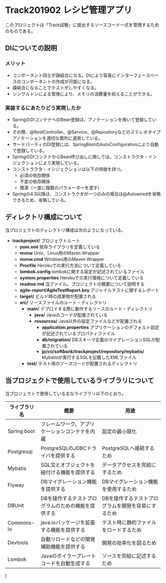 # Track201902 レシピ管理アプリ

このプロジェクトは「Track試験」に提出するソースコード一式を管理するためのものである。

## DIについての説明
### メリット
 * コンポーネント同士が疎結合になる。DIにより容易にインターフェースベースのコンポーネントの作成が可能になる。
 * 疎結合になることでテストがしやすくなる。
 * シングルトンによる管理により、メモリの消費量を抑えることができる。

### 実装するにあたりどう実現したか
* SpringのDIコンテナへのBean登録は、アノテーションを用いて登録している。
* その際、@RestController、@Service、@Repositoryなどのステレオタイプアノテーションを適切な箇所に適用している。
* サードパーティのDI登録には、SpringBootのAutoConfigurationにより自動で登録している。
* SpringのDIコンテナからBean呼び出しに関しては、コンストラクタ・インジェクションにより実現している。
* コンストラクタ・インジェクションは以下の特徴を持つ。
  * 必須の依存関係
  * 不変の依存関係
  * 簡潔（一度に複数のパラメーターを渡す）
* Springの4.3以降は、コンストラクタが一つのみの場合は@Autowiredを省略できるため、省略している。

## ディレクトリ構成について
当プロジェクトのディレクトリ構成は次のようになっている。

* **trackproject/** プロジェクトルート
    * **pom.xml** 依存ライブラリを定義している
    * **mvnw** Unix、Linux用のMaven Wrapper
    * **mvnw.cmd** Windows用のMaven Wrapper
    * **Procfile** Herokuでの実行方法について定義している
    * **lombok.config** lombokに関する設定が記述されているファイル
    * **system.properties** Herokuでの実行環境について定義している
    * **readme.md** 当ファイル。プロジェクトの概要について説明する
    * **agile-report/AgileTestReport.key** アジャイルテストに関するレポート
    * **target/** ビルド時の成果物が配置される
    * **src/** ソースファイルのルート・ディレクトリ
        * **main/** デプロイする際に動作するソースのルート・ディレクトリ
            * **java/** Javaのコードが配置されている
            * **resources/** Java以外の設定ファイルなどが配置される
                * **application.properties** アプリケーションのデフォルト設定が記述されているプロパティファイル
                * **db/migration/** DBスキーマ定義のマイグレーションSQLが配置されている
                * **jp/co/softbank/trackproject/repository/mybatis/** Mybatisが実行するSQLを記載したXMLファイル
        * **test/** テスト用のソースコードが配置されるディレクトリ

## 当プロジェクトで使用しているライブラリについて
当プロジェクトで使用している主なライブラリ以下のとおり。

| ライブラリ名  | 概要                                           | 用途                                 |
|---------------|------------------------------------------------|--------------------------------------|
| Spring boot   | フレームワーク。アプリケーションコンテナを内蔵      | 設定の最小限化                               |
| Postgresql    | PostgreSQLのJDBCドライバを提供する              | PostgreSQLへ接続するため                     |
| Mybatis       | SQL文とオブジェクトを紐付ける機能を提供する        | データアクセスを完結にするため                  |
| Flyway        | DBマイグレーション機能を提供する                 | DBマイグレーション機能を使用するため             |
| DBUnit        | DBを操作するテストプログラムのための機能を提供する  | DBを操作するテストプログラムを開発を容易にするため |
| Commons-io    | java.ioパッケージを拡張する機能を提供する         | テスト時に静的ファイルをロードするため           |
| Devtools      | 自動リロードなどの開発補助機能を提供する           | 開発の効率化を図るため                         |
| Lombok        | Javaのボイラープレートコードを自動生成する         | ソースを完結に記述するため                     |
|